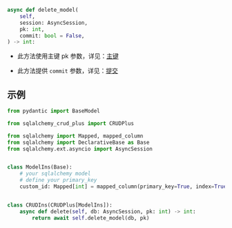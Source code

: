 ```py
async def delete_model(
    self,
    session: AsyncSession,
    pk: int,
    commit: bool = False,
) -> int:
```

- 此方法使用主键 pk 参数，详见：[主键](../advanced/primary_key.md)

- 此方法提供 `commit` 参数，详见：[提交](../advanced/commit.md)

## 示例

```py title="delete_model" hl_lines="18"
from pydantic import BaseModel

from sqlalchemy_crud_plus import CRUDPlus

from sqlalchemy import Mapped, mapped_column
from sqlalchemy import DeclarativeBase as Base
from sqlalchemy.ext.asyncio import AsyncSession


class ModelIns(Base):
    # your sqlalchemy model
    # define your primary_key
    custom_id: Mapped[int] = mapped_column(primary_key=True, index=True, autoincrement=True)


class CRUDIns(CRUDPlus[ModelIns]):
    async def delete(self, db: AsyncSession, pk: int) -> int:
        return await self.delete_model(db, pk)
```

